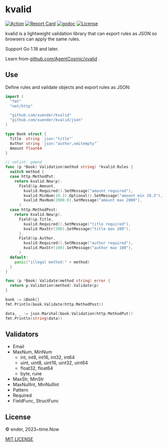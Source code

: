 # kvalid

[![Action][action-svg]][action-url]
[![Report Card][goreport-svg]][goreport-url]
[![godoc][godoc-svg]][godoc-url]
[![License][license-svg]][license-url]

kvalid is a lightweight validation library that can export rules as JSON so browsers can apply the same rules.

Support Go 1.18 and later.

Learn from [github.com/AgentCosmic/xvalid](https://github.com/AgentCosmic/xvalid) .

## Use

Define rules and validate objects and export rules as JSON:

```go
import (
  "fmt"
  "net/http"

  "github.com/xuender/kvalid"
  "github.com/xuender/kvalid/json"
)

type Book struct {
  Title  string `json:"title"`
  Author string `json:"author,omitempty"`
  Amount float64
}

// nolint: gomnd
func (p *Book) Validation(method string) *kvalid.Rules {
  switch method {
  case http.MethodPut:
    return kvalid.New(p).
      Field(&p.Amount,
        kvalid.Required().SetMessage("amount required"),
        kvalid.MinNum(10.3).Optional().SetMessage("amount min 10.3"),
        kvalid.MaxNum(2000.0).SetMessage("amount max 2000"),
      )
  case http.MethodPost:
    return kvalid.New(p).
      Field(&p.Title,
        kvalid.Required().SetMessage("title required"),
        kvalid.MaxStr(200).SetMessage("title max 200"),
      ).
      Field(&p.Author,
        kvalid.Required().SetMessage("author required"),
        kvalid.MaxStr(100).SetMessage("author max 100"),
      )
  default:
    panic("illegal method:" + method)
  }
}

func (p *Book) Validate(method string) error {
  return p.Validation(method).Validate(p)
}

book := &Book{}
fmt.Println(book.Validate(http.MethodPost))

data, _ := json.Marshal(book.Validation(http.MethodPut))
fmt.Println(string(data))
```

## Validators

* Email
* MaxNum, MinNum
  * int, int8, int16, int32, int64
  * uint, uint8, uint16, uint32, uint64
  * float32, float64
  * byte, rune
* MaxStr, MinStr
* MaxNullInt, MinNullInt
* Pattern
* Required
* FieldFunc, StructFunc

## License

© ender, 2023~time.Now

[MIT LICENSE](https://github.com/xuender/kvalid/blob/master/LICENSE)

[action-url]: https://github.com/xuender/kvalid/actions
[action-svg]: https://github.com/xuender/kvalid/workflows/Go/badge.svg

[goreport-url]: https://goreportcard.com/report/github.com/xuender/kvalid
[goreport-svg]: https://goreportcard.com/badge/github.com/xuender/kvalid

[godoc-url]: https://godoc.org/github.com/xuender/kvalid
[godoc-svg]: https://godoc.org/github.com/xuender/kvalid?status.svg

[license-url]: https://github.com/xuender/kvalid/blob/master/LICENSE
[license-svg]: https://img.shields.io/badge/license-MIT-blue.svg
